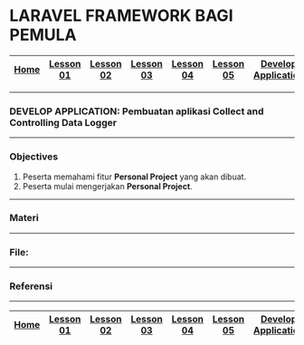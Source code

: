 # LARAVEL FRAMEWORK BAGI PEMULA

| [Home][0] | [Lesson 01][1] | [Lesson 02][2] | [Lesson 03][3] | [Lesson 04][4] | [Lesson 05][5] | [Develop Application][6] |
|:---------:|:--------------:|:--------------:|:--------------:|:--------------:|:--------------:|:------------------------:|

---

### DEVELOP APPLICATION: Pembuatan aplikasi Collect and Controlling Data Logger

---

### Objectives
1. Peserta memahami fitur **Personal Project** yang akan dibuat.
2. Peserta mulai mengerjakan **Personal Project**.

---

### Materi


---

### File:
<!-- * Slide materi [DEVELOP APPLICATION: Pembuatan aplikasi Collect and Controlling Data Logger](files/DevelopApplication_CProgrammingBagiPemula.pdf) -->

---

### Referensi

---

| [Home][0] | [Lesson 01][1] | [Lesson 02][2] | [Lesson 03][3] | [Lesson 04][4] | [Lesson 05][5] | [Develop Application][6] |
|:---------:|:--------------:|:--------------:|:--------------:|:--------------:|:--------------:|:------------------------:|

[0]: README.md "Home"
[1]: lesson-01.md "Pengenalan dasar tentang teknologi website dan pengenalan tentang algoritma dasar pada pemrograman PHP"
[2]: lesson-02.md "Pengenalan dasar tentang Framework Laravel dan pengenalan tentang konsep MVC pada Laravel"
[3]: lesson-03.md "Pengenalan tentang Migration, Seeder, dan Model"
[4]: lesson-04.md "Pengenalan tentang Route dan Blade pada Laravel"
[5]: lesson-05.md "Pengenalan tentang Controller pada Laravel"
[6]: lesson-06.md "Aplikasi Sederhana Untuk Pendataan Kantung Darah"

